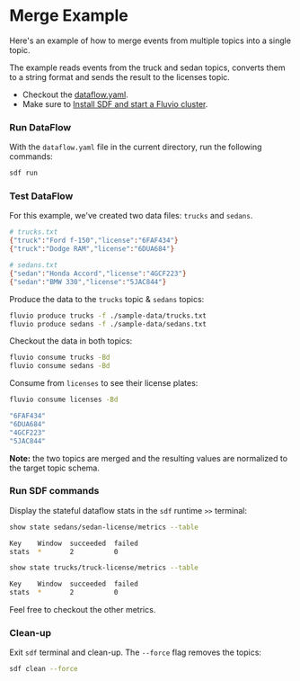# Merge Example

Here's an example of how to merge events from multiple topics into a single topic.

The example reads events from the truck and sedan topics, converts them to a string format and sends the result to the licenses topic.

* Checkout the [dataflow.yaml](./dataflow.yaml).
* Make sure to [Install SDF and start a Fluvio cluster].

### Run DataFlow

With the `dataflow.yaml` file in the current directory, run the following commands:

```bash
sdf run
```

### Test DataFlow

For this example, we've created two data files: `trucks` and `sedans`.

```bash
# trucks.txt
{"truck":"Ford f-150","license":"6FAF434"}
{"truck":"Dodge RAM","license":"6DUA684"}

# sedans.txt
{"sedan":"Honda Accord","license":"4GCF223"}
{"sedan":"BMW 330","license":"5JAC844"}
```

Produce the data to the `trucks` topic & `sedans` topics:

```bash
fluvio produce trucks -f ./sample-data/trucks.txt
fluvio produce sedans -f ./sample-data/sedans.txt
```

Checkout the data in both topics:

```bash
fluvio consume trucks -Bd
fluvio consume sedans -Bd
```

Consume from `licenses` to see their license plates:

```bash
fluvio consume licenses -Bd
```

```bash
"6FAF434"
"6DUA684"
"4GCF223"
"5JAC844"
```

**Note:** the two topics are merged and the resulting values are normalized to the target topic schema.


### Run SDF commands

Display the stateful dataflow stats in the `sdf` runtime `>>` terminal:

```bash
show state sedans/sedan-license/metrics --table
```

```bash
Key    Window  succeeded  failed
stats  *       2          0
```

```bash
show state trucks/truck-license/metrics --table
```

```bash
Key    Window  succeeded  failed
stats  *       2          0
```

Feel free to checkout the other metrics.


### Clean-up

Exit `sdf` terminal and clean-up. The `--force` flag removes the topics:

```bash
sdf clean --force
```

[Install SDF and start a Fluvio cluster]: /README.MD#prerequisites